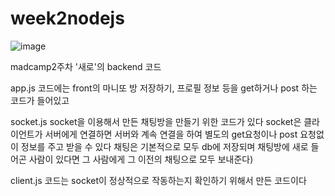 # week2nodejs
![image](https://github.com/kimjinhwan0/week2nodejs/assets/174076288/2a9fe0aa-c08f-43db-8447-6179fcf0208a)



madcamp2주차 '새로'의 backend 코드

app.js 코드에는 front의 마니또 방 저장하기, 프로필 정보 등을 get하거나 post 하는 코드가 들어있고 

socket.js socket을 이용해서 만든 채팅방을 만들기 위한 코드가 있다
socket은 클라이언트가 서버에게 연결하면 서버와 계속 연결을 하여 별도의 get요청이나 post 요청없이 정보를 주고 받을 수 있다
채팅은 기본적으로 모두 db에 저장되며 채팅방에 새로 들어곤 사람이 있다면 그 사람에게 그 이전의 채팅으로 모두 보내준다)

client.js 코드는 socket이 정상적으로 작동하는지 확인하기 위해서 만든 코드이다 



